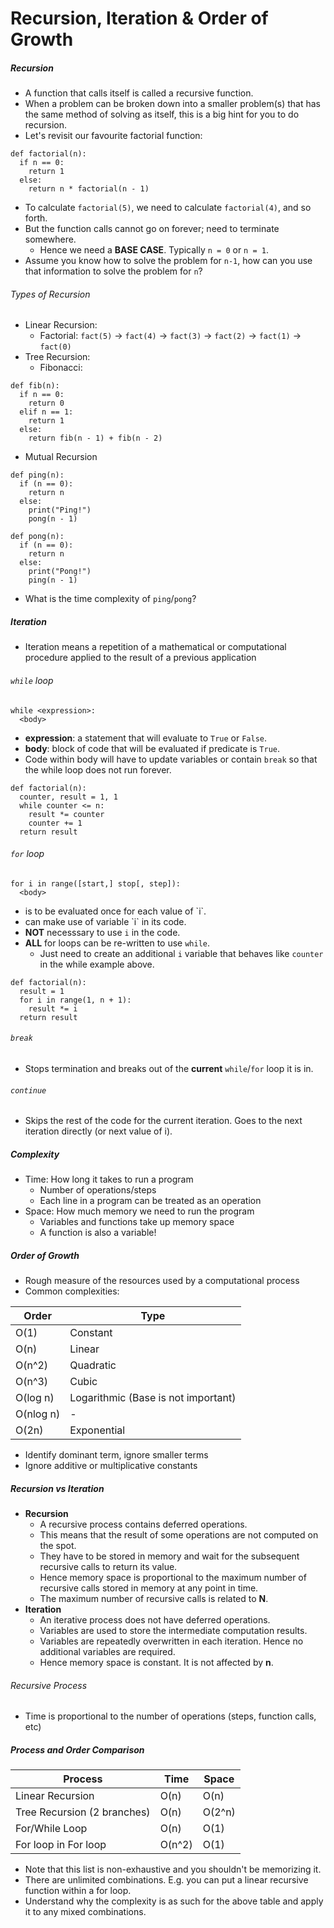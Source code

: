 Recursion, Iteration & Order of Growth
==

##### Recursion
- A function that calls itself is called a recursive function.
- When a problem can be broken down into a smaller problem(s) that has the same method of solving as itself, this is a big hint for you to do recursion.
- Let's revisit our favourite factorial function:
```
def factorial(n):
  if n == 0:
    return 1
  else:
    return n * factorial(n - 1)
```
- To calculate `factorial(5)`, we need to calculate `factorial(4)`, and so forth.
- But the function calls cannot go on forever; need to terminate somewhere. 
  - Hence we need a **BASE CASE**. Typically `n = 0` or `n = 1`.
- Assume you know how to solve the problem for `n-1`, how can you use that information to solve the problem for `n`?

###### Types of Recursion
- Linear Recursion:
  - Factorial: `fact(5)` -> `fact(4)` -> `fact(3)` -> `fact(2)` -> `fact(1)` -> `fact(0)`
- Tree Recursion:
  - Fibonacci:
```
def fib(n):
  if n == 0: 
    return 0
  elif n == 1: 
    return 1
  else: 
    return fib(n - 1) + fib(n - 2)
```
- Mutual Recursion
```
def ping(n):
  if (n == 0): 
    return n
  else: 
    print("Ping!")
    pong(n - 1)

def pong(n):
  if (n == 0): 
    return n
  else: 
    print("Pong!")
    ping(n - 1)
```
  - What is the time complexity of `ping`/`pong`?

##### Iteration
- Iteration means a repetition of a mathematical or computational procedure applied to the result of a previous application

###### `while` loop
```
while <expression>:
  <body>
```
- **expression**: a statement that will evaluate to `True` or `False`.
- **body**: block of code that will be evaluated if predicate <expression> is `True`.
- Code within body will have to update variables or contain `break` so that the while loop does not run forever.
```
def factorial(n):
  counter, result = 1, 1
  while counter <= n:
    result *= counter
    counter += 1
  return result
```

###### `for` loop
```
for i in range([start,] stop[, step]):
  <body>
```
- <body> is to be evaluated once for each value of `i`.
- <body> can make use of variable `i` in its code.
- **NOT** necesssary to use `i` in the code.
- **ALL** for loops can be re-written to use `while`. 
  - Just need to create an additional `i` variable that behaves like `counter` in the while example above.
```
def factorial(n):
  result = 1
  for i in range(1, n + 1):
    result *= i
  return result
```

###### `break`
- Stops termination and breaks out of the **current** `while`/`for` loop it is in.

###### `continue`
- Skips the rest of the code for the current iteration. Goes to the next iteration directly (or next value of i).

##### Complexity
- Time: How long it takes to run a program
  - Number of operations/steps
  - Each line in a program can be treated as an operation
- Space: How much memory we need to run the program
  - Variables and functions take up memory space
  - A function is also a variable!

##### Order of Growth
- Rough measure of the resources used by a computational process
- Common complexities:

| Order | Type |
|---|---|
| O(1) | Constant |
| O(n) | Linear |
| O(n^2) | Quadratic |
| O(n^3) | Cubic |
| O(log n) | Logarithmic (Base is not important) |
| O(nlog n) | - |
| O(2<exp>n</exp>) | Exponential |
- Identify dominant term, ignore smaller terms
- Ignore additive or multiplicative constants

##### Recursion vs Iteration
- **Recursion** 
  - A recursive process contains deferred operations.
  - This means that the result of some operations are not computed on the spot.
  - They have to be stored in memory and wait for the subsequent recursive calls to return its value.
  - Hence memory space is proportional to the maximum number of recursive calls stored in memory at any point in time.
  - The maximum number of recursive calls is related to **N**.
- **Iteration**
  - An iterative process does not have deferred operations.
  - Variables are used to store the intermediate computation results.
  - Variables are repeatedly overwritten in each iteration. Hence no additional variables are required.
  - Hence memory space is constant. It is not affected by **n**.

###### Recursive Process
- Time is proportional to the number of operations (steps, function calls, etc)

##### Process and Order Comparison
| Process | Time | Space |
| --- | --- | --- |
| Linear Recursion | O(n) | O(n) |
| Tree Recursion (2 branches) | O(n) | O(2^n) |
| For/While Loop | O(n) | O(1) |
| For loop in For loop | O(n^2) | O(1) |

- Note that this list is non-exhaustive and you shouldn't be memorizing it. 
- There are unlimited combinations. E.g. you can put a linear recursive function within a for loop.
- Understand why the complexity is as such for the above table and apply it to any mixed combinations.
